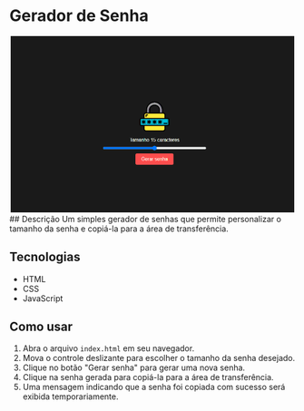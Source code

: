 # Gerador de Senha
<div align="center">
  <img src="./assets/Animação.gif" width="500" >
</div>
<div align="left">
## Descrição
Um simples gerador de senhas que permite personalizar o tamanho da senha e copiá-la para a área de transferência.


## Tecnologias
- HTML
- CSS
- JavaScript

## Como usar
1. Abra o arquivo `index.html` em seu navegador.
2. Mova o controle deslizante para escolher o tamanho da senha desejado.
3. Clique no botão "Gerar senha" para gerar uma nova senha.
4. Clique na senha gerada para copiá-la para a área de transferência.
5. Uma mensagem indicando que a senha foi copiada com sucesso será exibida temporariamente.

</div>
